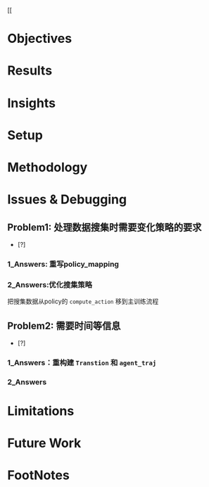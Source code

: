 [[


# Objectives
# Results
# Insights
# Setup
# Methodology
# Issues & Debugging

## Problem1: 处理数据搜集时需要变化策略的要求
- [?] 

### 1_Answers: 重写policy_mapping


### 2_Answers:优化搜集策略
把搜集数据从policy的 `compute_action` 移到主训练流程


## Problem2: 需要时间等信息
- [?] 

### 1_Answers：重构建 `Transtion` 和 `agent_traj`


### 2_Answers



# Limitations
# Future Work
# FootNotes